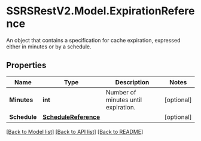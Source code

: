 # SSRSRestV2.Model.ExpirationReference
An object that contains a specification for cache expiration, expressed either in minutes or by a schedule.

## Properties

Name | Type | Description | Notes
------------ | ------------- | ------------- | -------------
**Minutes** | **int** | Number of minutes until expiration. | [optional] 
**Schedule** | [**ScheduleReference**](ScheduleReference.md) |  | [optional] 

[[Back to Model list]](../../README.md#documentation-for-models) [[Back to API list]](../../README.md#documentation-for-api-endpoints) [[Back to README]](../../README.md)

